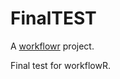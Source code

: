 # FinalTEST

A [workflowr][] project.

[workflowr]: https://github.com/workflowr/workflowr

Final test for workflowR. 
